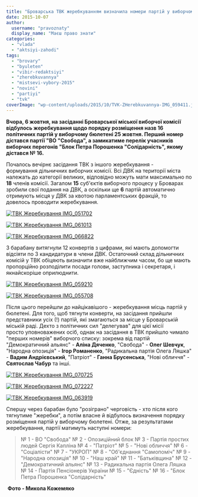 ```yaml
---
title: "Броварська ТВК жеребкуванням визначила номери партій у виборчому бюлетені"
date: 2015-10-07
author: 
  username: "pravoznaty"
  display_name: "Маєш право знати"
categories: 
  - "vlada"
  - "aktsiyi-zahodi"
tags: 
  - "brovary"
  - "byuleten"
  - "vibir-redaktsiyi"
  - "zherebkuvannya"
  - "mistsevi-vybory-2015"
  - "novini"
  - "partiyi"
  - "tvk"
coverImage: "wp-content/uploads/2015/10/TVK-ZHerebkuvannya-IMG_059411.jpg"
---
```


**Вчора, 6 жовтня, на засіданні Броварської міської виборчої комісії відбулось жеребкування щодо порядку розміщення назв 16 політичних партій у виборчому бюлетені 25 жовтня. Перший номер дістався партії "ВО "Свобода", а замикатиме перелік учасників виборчих перегонів "Блок Петра Порошенка "Солідарність", якому дістався № 16.**

Почалось вечірнє засідання ТВК з іншого жеребкування - формування дільничних виборчих комісії. Всі ДВК на території міста належать до категорії великих, відповідно можуть мати максимально по **18** членів комісії. Загалом **15** суб'єктів виборчого процесу у Броварах зробили свої подання на ДВК, а оскільки ще **6** партій автоматично отримують місця у ДВК за квотою парламентських фракцій, то довелось проводити жеребкування.

[![ТВК Жеребкування IMG_051702](https://mpz.brovary.org/wp-content/uploads/2015/10/TVK-ZHerebkuvannya-IMG_051702.jpg)](https://mpz.brovary.org/wp-content/uploads/2015/10/TVK-ZHerebkuvannya-IMG_051702.jpg)

[![ТВК Жеребкування IMG_061013](https://mpz.brovary.org/wp-content/uploads/2015/10/TVK-ZHerebkuvannya-IMG_061013.jpg)](https://mpz.brovary.org/wp-content/uploads/2015/10/TVK-ZHerebkuvannya-IMG_061013.jpg)

[![ТВК Жеребкування IMG_066822](https://mpz.brovary.org/wp-content/uploads/2015/10/TVK-ZHerebkuvannya-IMG_066822.jpg)](https://mpz.brovary.org/wp-content/uploads/2015/10/TVK-ZHerebkuvannya-IMG_066822.jpg)

З барабану витягнули 12 конвертів з цифрами, які мають допомогти відсіяти по 3 кандидатури в члени ДВК. Остаточний склад дільничних комісій у ТВК обіцяють визначити вже найближчим часом, бо ще мають пропорційно розподілити посади голови, заступника і секретаря, і якнайскоріше оприлюднити.

[![ТВК Жеребкування IMG_059210](https://mpz.brovary.org/wp-content/uploads/2015/10/TVK-ZHerebkuvannya-IMG_059210.jpg)](https://mpz.brovary.org/wp-content/uploads/2015/10/TVK-ZHerebkuvannya-IMG_059210.jpg)

[![ТВК Жеребкування IMG_055708](https://mpz.brovary.org/wp-content/uploads/2015/10/TVK-ZHerebkuvannya-IMG_055708.jpg)](https://mpz.brovary.org/wp-content/uploads/2015/10/TVK-ZHerebkuvannya-IMG_055708.jpg)

Після цього перейшли до найцікавішого - жеребкування місць партій у бюлетені. Для того, щоб тягнути конверти, на засідання прийшли представники усіх (!) партій, які змагаються за місце у Броварській міській раді. Дехто з політичних сил "делегував" для цієї місії просто уповноважених осіб, однак на засідання в ТВК прийшло чимало "перших номерів" виборчого списку: зокрема від партій "Демократичний альянс" - **Аліна Дяченко**, "Свобода" - **Олег Шевчук**, "Народна опозиція" - **Ігор Романенко**, "Радикальна партія Олега Ляшка" - **Вадим Андрієвський**, "Патріот" - **Ганна Брусенська**, "Нові обличчя" - **Святослав Чабур** та інші.

[![ТВК Жеребкування IMG_070725](https://mpz.brovary.org/wp-content/uploads/2015/10/TVK-ZHerebkuvannya-IMG_070725.jpg)](https://mpz.brovary.org/wp-content/uploads/2015/10/TVK-ZHerebkuvannya-IMG_070725.jpg)

[![ТВК Жеребкування IMG_072227](https://mpz.brovary.org/wp-content/uploads/2015/10/TVK-ZHerebkuvannya-IMG_072227.jpg)](https://mpz.brovary.org/wp-content/uploads/2015/10/TVK-ZHerebkuvannya-IMG_072227.jpg)

[![ТВК Жеребкування IMG_063919](https://mpz.brovary.org/wp-content/uploads/2015/10/TVK-ZHerebkuvannya-IMG_063919.jpg)](https://mpz.brovary.org/wp-content/uploads/2015/10/TVK-ZHerebkuvannya-IMG_063919.jpg)

Спершу через барабан було "розіграно" черговість - хто після кого тягнутиме "жеребки", а потім власне й відбулось визначення порядку розміщення партій у виборчому бюлетені. Отже, за результатами жеребкування, партії матимуть наступні номери:

> № 1 - ВО "Свобода" № 2 - Опозиційний блок № 3 - Партія простих людей Сергія Капліна № 4 - "Патріот" № 5 - "Нові обличчя" № 6 - "Соціалісти" № 7 - "УКРОП" № 8 - "Об'єднання "Самопоміч" № 9 - "Народна опозиція" № 10 - "Наш край" № 11 - "Батьківщина" № 12 - "Демократичний альянс" № 13 - Радикальна партія Олега Ляшка № 14 - Партія Пенсіонерів України № 15 - "Єдність" № 16 - "Блок Петра Порошенка "Солідарність"

 **Фото - Микола Кожемяко**
